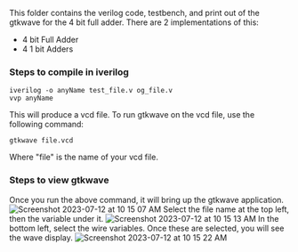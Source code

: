 This folder contains the verilog code, testbench, and print out of the gtkwave for the 4 bit full adder. There are 2 implementations of this:
* 4 bit Full Adder
* 4 1 bit Adders

### Steps to compile in iverilog
```
iverilog -o anyName test_file.v og_file.v
vvp anyName
```
This will produce a vcd file. To run gtkwave on the vcd file, use the following command:
```
gtkwave file.vcd
```
Where "file" is the name of your vcd file.

### Steps to view gtkwave
Once you run the above command, it will bring up the gtkwave application.
![Screenshot 2023-07-12 at 10 15 07 AM](https://github.com/rorollman/ComputerArchitecture/assets/81531492/a5b23dd7-a426-4719-a138-1b57afe43423)
Select the file name at the top left, then the variable under it.
![Screenshot 2023-07-12 at 10 15 13 AM](https://github.com/rorollman/ComputerArchitecture/assets/81531492/e2ce2eae-91d4-4396-b6b4-54ab6caeada3)
In the bottom left, select the wire variables. Once these are selected, you will see the wave display.
![Screenshot 2023-07-12 at 10 15 22 AM](https://github.com/rorollman/ComputerArchitecture/assets/81531492/708a58bb-0039-4e36-bb97-714919ab492f)
